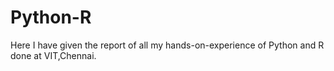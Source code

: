 # Python-R
Here I have given the report of all my hands-on-experience of Python and R done at VIT,Chennai.
